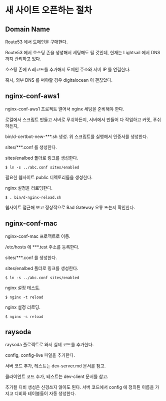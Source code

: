 # 새 사이트 오픈하는 절차

## Domain Name

Route53 에서 도메인을 구매한다.

Route53 에서 호스팅 존을 생성해서 세팅해도 될 것인데,
현재는 Lightsail 에서 DNS 까지 관리하고 있다.

호스팅 존에 A 레코드를 추가해서 도메인 주소와 서버 IP 를 연결한다.

혹시, 외부 DNS 를 써야할 경우 digitalocean 이 괜찮았다.

## nginx-conf-aws1

nginx-conf-aws1 프로젝트 열어서 nginx 세팅을 준비해야 한다.

로컬에서 스크립트 만들고 서버로 푸쉬하든지,
서버에서 만들어 다 작업하고 커밋, 푸쉬하든지,

bin/d-certbot-new-***.sh 생성.
위 스크립트를 실행해서 인증서를 생성한다.

sites/***.conf 를 생성한다.

sites/enalbed 폴더로 링크를 생성한다.

    $ ln -s ../abc.conf sites/enabled

필요한 웹사이트 public 디렉토리들을 생성한다.

nginx 설정을 리로딩한다.

    $ . bin/d-nginx-reload.sh

웹사이트 접근해 보고 정상적으로 Bad Gateway 오류 뜨는지 확인한다.

## nginx-conf-mac

nginx-conf-mac 프로젝트로 이동.

/etc/hosts 에 ***.test 주소를 등록한다.

sites/***.conf 를 생성한다.

sites/enalbed 폴더로 링크를 생성한다.

    $ ln -s ../abc.conf sites/enabled

nginx 설정 테스트.

    $ nginx -t reload

nginx 설정 리로딩.

    $ nginx -s reload

## raysoda

raysoda 플로젝트로 와서 실제 코드를 추가한다.

config, config-live 파일을 추가한다.

서버 코드 추가, 테스트는 dev-server.md 문서를 참고.

클라이언트 코드 추가, 테스트는 dev-client 문서를 참고.

추가될 디비 생성은 신경쓰지 않아도 된다.
서버 코드에서 config 에 정의된 이름을 가지고 디비와 테이블들이 자동 생성한다.



